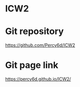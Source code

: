 # ICW2
# Git repository
https://github.com/Percy6d/ICW2
# Git page link
 https://percy6d.github.io/ICW2/